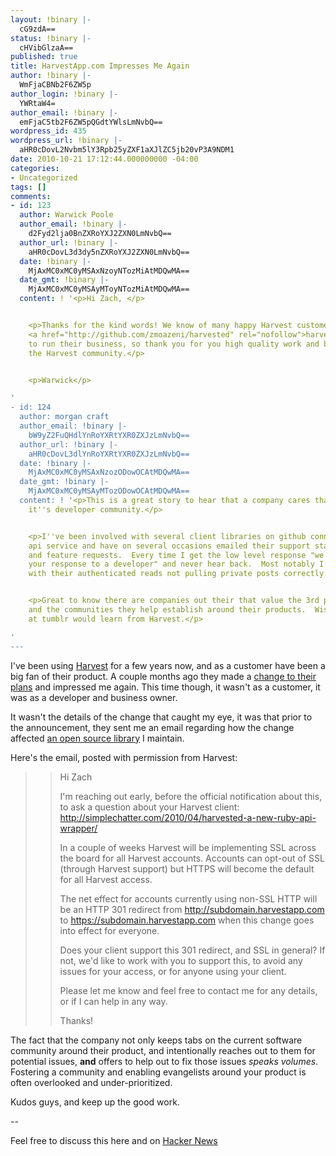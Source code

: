 ```yaml
---
layout: !binary |-
  cG9zdA==
status: !binary |-
  cHVibGlzaA==
published: true
title: HarvestApp.com Impresses Me Again
author: !binary |-
  WmFjaCBNb2F6ZW5p
author_login: !binary |-
  YWRtaW4=
author_email: !binary |-
  emFjaC5tb2F6ZW5pQGdtYWlsLmNvbQ==
wordpress_id: 435
wordpress_url: !binary |-
  aHR0cDovL2Nvbm5lY3Rpb25yZXF1aXJlZC5jb20vP3A9NDM1
date: 2010-10-21 17:12:44.000000000 -04:00
categories:
- Uncategorized
tags: []
comments:
- id: 123
  author: Warwick Poole
  author_email: !binary |-
    d2Fyd2lja0BnZXRoYXJ2ZXN0LmNvbQ==
  author_url: !binary |-
    aHR0cDovL3d3dy5nZXRoYXJ2ZXN0LmNvbQ==
  date: !binary |-
    MjAxMC0xMC0yMSAxNzoyNTozMiAtMDQwMA==
  date_gmt: !binary |-
    MjAxMC0xMC0yMSAyMToyNTozMiAtMDQwMA==
  content: ! '<p>Hi Zach, </p>


    <p>Thanks for the kind words! We know of many happy Harvest customers who use
    <a href="http://github.com/zmoazeni/harvested" rel="nofollow">harvested</a> daily
    to run their business, so thank you for you high quality work and being part of
    the Harvest community.</p>


    <p>Warwick</p>

'
- id: 124
  author: morgan craft
  author_email: !binary |-
    bW9yZ2FuQHdlYnRoYXRtYXR0ZXJzLmNvbQ==
  author_url: !binary |-
    aHR0cDovL3dlYnRoYXRtYXR0ZXJzLmNvbQ==
  date: !binary |-
    MjAxMC0xMC0yMSAxNzozODowOCAtMDQwMA==
  date_gmt: !binary |-
    MjAxMC0xMC0yMSAyMTozODowOCAtMDQwMA==
  content: ! '<p>This is a great story to hear that a company cares that much about
    it''s developer community.</p>


    <p>I''ve been involved with several client libraries on github connecting tumblr''s
    api service and have on several occasions emailed their support staff about issues
    and feature requests.  Every time I get the low level response "we''ll forward
    your response to a developer" and never hear back.  Most notably I found an issue
    with their authenticated reads not pulling private posts correctly.</p>


    <p>Great to know there are companies out their that value the 3rd party developers
    and the communities they help establish around their products.  Wish the staff
    at tumblr would learn from Harvest.</p>

'
---
```

I've been using [Harvest](http://www.getharvest.com/) for a few years now, and as a customer have been a big fan of their product. A couple months ago they made a [change to their plans](http://www.getharvest.com/blog/2010/08/secure-connection-for-all-accounts/) and impressed me again. This time though, it wasn't as a customer, it was as a developer and business owner.

It wasn't the details of the change that caught my eye, it was that prior to the announcement, they sent me an email regarding how the change affected [an open source library](http://github.com/zmoazeni/harvested) I maintain.

Here's the email, posted with permission from Harvest:

>> Hi Zach
>> 
>> I'm reaching out early, before the official notification about this, to ask a question about your Harvest client: http://simplechatter.com/2010/04/harvested-a-new-ruby-api-wrapper/
>> 
>> In a couple of weeks Harvest will be implementing SSL across the board for all Harvest accounts. Accounts can opt-out of SSL (through Harvest support) but HTTPS will become the default for all Harvest access.
>> 
>> The net effect for accounts currently using non-SSL HTTP will be an HTTP 301 redirect from http://subdomain.harvestapp.com to https://subdomain.harvestapp.com when this change goes into effect for everyone.
>> 
>> Does your client support this 301 redirect, and SSL in general? If not, we'd like to work with you to support this, to avoid any issues for your access, or for anyone using your client.
>> 
>> Please let me know and feel free to contact me for any details, or if I can help in any way.
>> 
>> Thanks!

The fact that the company not only keeps tabs on the current software community around their product, and intentionally reaches out to them for potential issues, **and** offers to help out to fix those issues _speaks volumes_. Fostering a community and enabling evangelists around your product is often overlooked and under-prioritized. 

Kudos guys, and keep up the good work.

--

Feel free to discuss this here and on [Hacker News](http://news.ycombinator.com/item?id=1817484)
